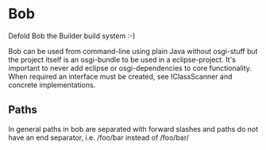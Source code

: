 Bob
===

Defold Bob the Builder build system :-)

Bob can be used from command-line using plain Java without osgi-stuff but the
project itself is an osgi-bundle to be used in a eclipse-project.
It's important to never add eclipse or osgi-dependencies to core functionality.
When required an interface must be created, see IClassScanner and concrete
implementations.

Paths
-----

In general paths in bob are separated with forward slashes and paths do not have an end separator,
i.e. /foo/bar instead of /foo/bar/
